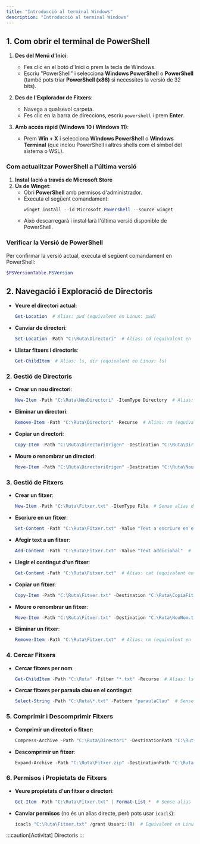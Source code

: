 ```yaml
---
title: "Introducció al terminal Windows"
description: "Introducció al terminal Windows"
---
```


## 1. Com obrir el terminal de PowerShell

1. **Des del Menú d'Inici**:
   - Fes clic en el botó d'Inici o prem la tecla de Windows.
   - Escriu "PowerShell" i selecciona **Windows PowerShell** o **PowerShell** (també pots triar **PowerShell (x86)** si necessites la versió de 32 bits).

2. **Des de l'Explorador de Fitxers**:
   - Navega a qualsevol carpeta.
   - Fes clic en la barra de direccions, escriu `powershell` i prem **Enter**.

3. **Amb accés ràpid (Windows 10 i Windows 11)**:
   - Prem **Win + X** i selecciona **Windows PowerShell** o **Windows Terminal** (que inclou PowerShell i altres shells com el símbol del sistema o WSL).

### Com actualitzar PowerShell a l'última versió

1. **Instal·lació a través de Microsoft Store**
2. **Ús de Winget**:
   - Obri **PowerShell** amb permisos d'administrador.
   - Executa el següent comandament:
     ```powershell frame="none"
     winget install --id Microsoft.Powershell --source winget
     ```
   - Això descarregarà i instal·larà l'última versió disponible de PowerShell.

### Verificar la Versió de PowerShell

Per confirmar la versió actual, executa el següent comandament en PowerShell:
```powershell frame="none"
$PSVersionTable.PSVersion
```

## 2. **Navegació i Exploració de Directoris**

- **Veure el directori actual**:  
  ```powershell frame="none"
  Get-Location  # Alias: pwd (equivalent en Linux: pwd)
  ```

- **Canviar de directori**:  
  ```powershell frame="none"
  Set-Location -Path "C:\Ruta\Directori"  # Alias: cd (equivalent en Linux: cd)
  ```

- **Llistar fitxers i directoris**:  
  ```powershell frame="none"
  Get-ChildItem  # Alias: ls, dir (equivalent en Linux: ls)
  ```

### 2. **Gestió de Directoris**

- **Crear un nou directori**:  
  ```powershell frame="none"
  New-Item -Path "C:\Ruta\NouDirectori" -ItemType Directory  # Alias: mkdir (equivalent en Linux: mkdir)
  ```

- **Eliminar un directori**:  
  ```powershell frame="none"
  Remove-Item -Path "C:\Ruta\Directori" -Recurse  # Alias: rm (equivalent en Linux: rm -r)
  ```

- **Copiar un directori**:  
  ```powershell frame="none"
  Copy-Item -Path "C:\Ruta\DirectoriOrigen" -Destination "C:\Ruta\DirectoriDestí" -Recurse  # Alias: cp (equivalent en Linux: cp -r)
  ```

- **Moure o renombrar un directori**:  
  ```powershell frame="none"
  Move-Item -Path "C:\Ruta\DirectoriOrigen" -Destination "C:\Ruta\NouNom"  # Alias: mv (equivalent en Linux: mv)
  ```

### 3. **Gestió de Fitxers**

- **Crear un fitxer**:  
  ```powershell frame="none"
  New-Item -Path "C:\Ruta\Fitxer.txt" -ItemType File  # Sense alias directe, equivalent en Linux: touch
  ```

- **Escriure en un fitxer**:  
  ```powershell frame="none"
  Set-Content -Path "C:\Ruta\Fitxer.txt" -Value "Text a escriure en el fitxer"  # Sense alias directe, equivalent en Linux: echo "Text" > fitxer.txt
  ```

- **Afegir text a un fitxer**:  
  ```powershell frame="none"
  Add-Content -Path "C:\Ruta\Fitxer.txt" -Value "Text addicional"  # Sense alias directe, equivalent en Linux: echo "Text" >> fitxer.txt
  ```

- **Llegir el contingut d'un fitxer**:  
  ```powershell frame="none"
  Get-Content -Path "C:\Ruta\Fitxer.txt"  # Alias: cat (equivalent en Linux: cat)
  ```

- **Copiar un fitxer**:  
  ```powershell frame="none"
  Copy-Item -Path "C:\Ruta\Fitxer.txt" -Destination "C:\Ruta\CopiaFitxer.txt"  # Alias: cp (equivalent en Linux: cp)
  ```

- **Moure o renombrar un fitxer**:  
  ```powershell frame="none"
  Move-Item -Path "C:\Ruta\Fitxer.txt" -Destination "C:\Ruta\NouNom.txt"  # Alias: mv (equivalent en Linux: mv)
  ```

- **Eliminar un fitxer**:  
  ```powershell frame="none"
  Remove-Item -Path "C:\Ruta\Fitxer.txt"  # Alias: rm (equivalent en Linux: rm)
  ```

### 4. **Cercar Fitxers**

- **Cercar fitxers per nom**:  
  ```powershell frame="none"
  Get-ChildItem -Path "C:\Ruta" -Filter "*.txt" -Recurse  # Alias: ls -r *.txt (equivalent en Linux: find o ls -R *.txt)
  ```

- **Cercar fitxers per paraula clau en el contingut**:  
  ```powershell frame="none"
  Select-String -Path "C:\Ruta\*.txt" -Pattern "paraulaClau"  # Sense alias directe, equivalent en Linux: grep "paraulaClau" *.txt
  ```

### 5. **Comprimir i Descomprimir Fitxers**

- **Comprimir un directori o fitxer**:  
  ```powershell frame="none"
  Compress-Archive -Path "C:\Ruta\Directori" -DestinationPath "C:\Ruta\Fitxer.zip"  # Sense alias directe, equivalent en Linux: zip
  ```

- **Descomprimir un fitxer**:  
  ```powershell frame="none"
  Expand-Archive -Path "C:\Ruta\Fitxer.zip" -DestinationPath "C:\Ruta\Directori"  # Sense alias directe, equivalent en Linux: unzip
  ```

### 6. **Permisos i Propietats de Fitxers**

- **Veure propietats d'un fitxer o directori**:  
  ```powershell frame="none"
  Get-Item -Path "C:\Ruta\Fitxer.txt" | Format-List *  # Sense alias directe, equivalent en Linux: ls -l o stat
  ```

- **Canviar permisos** (no és un alias directe, però pots usar `icacls`):  
  ```powershell frame="none"
  icacls "C:\Ruta\Fitxer.txt" /grant Usuari:(R)  # Equivalent en Linux: chmod
  ```

:::caution[Activitat]
Directoris
:::